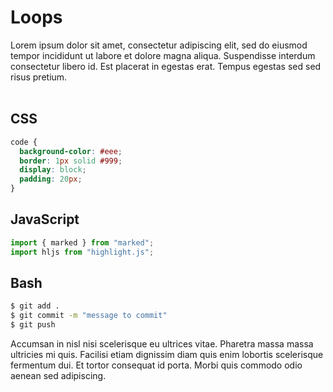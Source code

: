 # Loops

Lorem ipsum dolor sit amet, consectetur adipiscing elit, sed do eiusmod tempor incididunt ut labore et dolore magna aliqua. Suspendisse interdum consectetur libero id. Est placerat in egestas erat. Tempus egestas sed sed risus pretium.
<br/><br/>

## CSS
```css
code {
  background-color: #eee;
  border: 1px solid #999;
  display: block;
  padding: 20px;
}
```

## JavaScript
```js
import { marked } from "marked";
import hljs from "highlight.js";
```

## Bash
```bash
$ git add .
$ git commit -m "message to commit"
$ git push
```

Accumsan in nisl nisi scelerisque eu ultrices vitae. Pharetra massa massa ultricies mi quis. Facilisi etiam dignissim diam quis enim lobortis scelerisque fermentum dui. Et tortor consequat id porta. Morbi quis commodo odio aenean sed adipiscing.